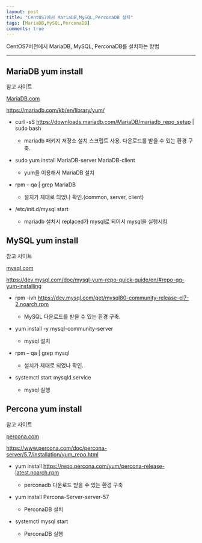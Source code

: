```yaml
---
layout: post
title: "CentOS7에서 MariaDB,MySQL,PerconaDB 설치"
tags: [MariaDB,MySQL,PerconaDB]
comments: true
---
```


CentOS7버전에서 MariaDB, MySQL, PerconaDB를 설치하는 방법

---

## MariaDB yum install

참고 사이트

[MariaDB.com](https://mariadb.com/kb/en/library/yum/)

https://mariadb.com/kb/en/library/yum/

- curl -sS https://downloads.mariadb.com/MariaDB/mariadb_repo_setup | sudo bash
    * mariadb 패키지 저장소 설치 스크립트 사용. 다운로드를 받을 수 있는 환경 구축.

- sudo yum install MariaDB-server MariaDB-client
    * yum을 이용해서 MariaDB 설치

- rpm – qa | grep MariaDB
    * 설치가 제대로 되었나 확인.(common, server, client)

- /etc/init.d/mysql start
    * mariadb 설치시 replaced가 mysql로 되어서 mysql을 실행시킴

## MySQL yum install

참고 사이트

[mysql.com](https://dev.mysql.com/doc/mysql-yum-repo-quick-guide/en/#repo-qg-yum-installing)

https://dev.mysql.com/doc/mysql-yum-repo-quick-guide/en/#repo-qg-yum-installing

- rpm -ivh https://dev.mysql.com/get/mysql80-community-release-el7-2.noarch.rpm
    * MySQL 다운로드를 받을 수 있는 환경 구축.

- yum install -y mysql-community-server
    * mysql 설치

- rpm – qa | grep mysql
    * 설치가 제대로 되었나 확인.

- systemctl start mysqld.service
    * mysql 실행

## Percona yum install

참고 사이트

[percona.com](https://www.percona.com/doc/percona-server/5.7/installation/yum_repo.html)

https://www.percona.com/doc/percona-server/5.7/installation/yum_repo.html

- yum install https://repo.percona.com/yum/percona-release-latest.noarch.rpm
    * perconadb 다운로드 받을 수 있는 환경 구축

- yum install Percona-Server-server-57
    * PerconaDB 설치

- systemctl mysql start
    * PerconaDB 실행
